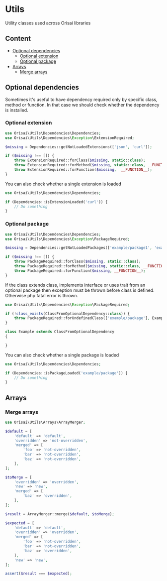 # Utils

Utility classes used across Orisai libraries

## Content

- [Optional dependencies](#optional-dependencies)
    - [Optional extension](#optional-extension)
    - [Optional package](#optional-package)
- [Arrays](#arrays)
    - [Merge arrays](#merge-arrays)

## Optional dependencies

Sometimes it's useful to have dependency required only by specific class, method or function.
In that case we should check whether the dependency is installed.

### Optional extension

```php
use Orisai\Utils\Dependencies\Dependencies;
use Orisai\Utils\Dependencies\Exception\ExtensionRequired;

$missing = Dependencies::getNotLoadedExtensions(['json', 'curl']);

if ($missing !== []) {
	throw ExtensionRequired::forClass($missing, static::class);
	throw ExtensionRequired::forMethod($missing, static::class, __FUNCTION__);
	throw ExtensionRequired::forFunction($missing,  __FUNCTION__);
}
```

You can also check whether a single extension is loaded

```php
use Orisai\Utils\Dependencies\Dependencies;

if (Dependencies::isExtensionLoaded('curl')) {
	// Do something
}
```

### Optional package

```php
use Orisai\Utils\Dependencies\Dependencies;
use Orisai\Utils\Dependencies\Exception\PackageRequired;

$missing = Dependencies::getNotLoadedPackages(['example/package1', 'example/package2']);

if ($missing !== []) {
	throw PackageRequired::forClass($missing, static::class);
	throw PackageRequired::forMethod($missing, static::class, __FUNCTION__);
	throw PackageRequired::forFunction($missing, __FUNCTION__);
}
```

If the class extends class, implements interface or uses trait from an optional package then exception must be thrown
before class is defined. Otherwise php fatal error is thrown.

```php
use Orisai\Utils\Dependencies\Exception\PackageRequired;

if (!class_exists(ClassFromOptionalDependency::class)) {
	throw PackageRequired::forUndefinedClass(['example/package'], Example::class, __FILE__);
}

class Example extends ClassFromOptionalDependency
{

}
```

You can also check whether a single package is loaded

```php
use Orisai\Utils\Dependencies\Dependencies;

if (Dependencies::isPackageLoaded('example/package')) {
	// Do something
}
```

## Arrays

### Merge arrays

```php
use Orisai\Utils\Arrays\ArrayMerger;

$default = [
	'default' => 'default',
	'overridden' => 'not-overridden',
	'merged' => [
		'foo' => 'not-overridden',
		'bar' => 'not-overridden',
		'baz' => 'not-overridden',
	],
];

$toMerge = [
	'overridden' => 'overridden',
	'new' => 'new',
	'merged' => [
		'baz' => 'overridden',
	],
];

$result = ArrayMerger::merge($default, $toMerge);

$expected = [
	'default' => 'default',
	'overridden' => 'overridden',
	'merged' => [
		'foo' => 'not-overridden',
		'bar' => 'not-overridden',
		'baz' => 'overridden',
	],
	'new' => 'new',
];

assert($result === $expected);
```
